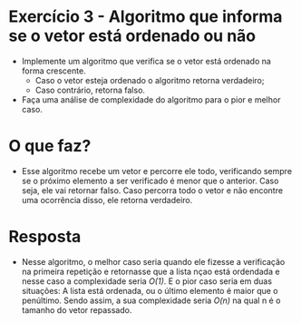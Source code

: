 # Exercício 3 - Algoritmo que informa se o vetor está ordenado ou não

- Implemente um algoritmo que verifica se o vetor está ordenado na forma crescente.
  -  Caso o vetor esteja ordenado o algoritmo retorna verdadeiro;
  -  Caso contrário, retorna falso.
- Faça uma análise de complexidade do algoritmo para o pior e melhor caso.

# O que faz?

- Esse algoritmo recebe um vetor e percorre ele todo, verificando sempre se o próximo elemento a ser verificado é menor que o anterior. Caso seja, ele vai retornar falso. Caso percorra todo o vetor e não encontre uma ocorrência disso, ele retorna verdadeiro.

# Resposta
- Nesse algoritmo, o melhor caso seria quando ele fizesse a verificação na primeira repetição e retornasse que a lista nçao está ordendada e nesse caso a complexidade seria *O(1)*. E o pior caso seria em duas situações: A lista está ordenada, ou o último elemento é maior que o penúltimo. Sendo assim, a sua complexidade seria *O(n)* na qual n é o tamanho do vetor repassado.
